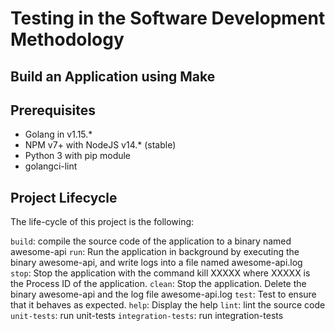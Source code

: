# Testing in the Software Development Methodology

## Build an Application using Make

## Prerequisites
* Golang in v1.15.*
* NPM v7+ with NodeJS v14.* (stable)
* Python 3 with pip module
* golangci-lint

## Project Lifecycle
The life-cycle of this project is the following:

`build`: compile the source code of the application to a binary named awesome-api
`run`: Run the application in background by executing the binary awesome-api, and write logs into a file named awesome-api.log 
`stop`: Stop the application with the command kill XXXXX where XXXXX is the Process ID of the application.
`clean`: Stop the application. Delete the binary awesome-api and the log file awesome-api.log
`test`: Test to ensure that it behaves as expected. 
`help`: Display the help
`lint`: lint the source code
`unit-tests`: run unit-tests
`integration-tests`: run integration-tests